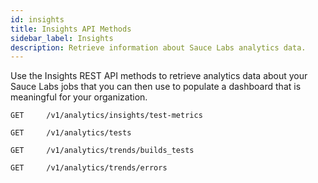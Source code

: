 ```yaml
---
id: insights
title: Insights API Methods
sidebar_label: Insights
description: Retrieve information about Sauce Labs analytics data.
---
```


Use the Insights REST API methods to retrieve analytics data about your Sauce Labs jobs that you can then use to populate a dashboard that is meaningful for your organization.

`GET	 /v1/analytics/insights/test-metrics`

`GET	 /v1/analytics/tests`

`GET	 /v1/analytics/trends/builds_tests`

`GET	 /v1/analytics/trends/errors`
